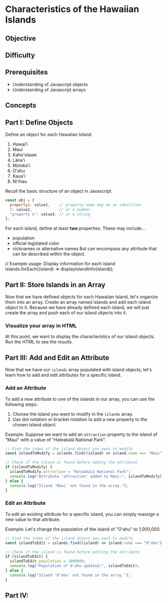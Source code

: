 # Characteristics of the Hawaiian Islands

## Objective

## Difficulty

## Prerequisites
- Understanding of Javascript objects
- Understanding of Javascript arrays

## Concepts

## Part I: Define Objects

Define an object for each Hawaiian Island.
1. Hawaiʻi
2. Maui
3. Kahoʻolawe
4. Lānaʻi
5. Molokaʻi
6. Oʻahu
7. Kauaʻi
8. Niʻihau

Recall the basic structure of an object in Javascript:

```javascript
const obj = {
  property1: value1,    // property name may be an identifier
  2: value2,            // or a number
  "property n": value3, // or a string
};
```

For each island, define at least **two** properties. These may include…
- population
- official legislated color
- nicknames or alternative names
But can encompass any attribute that can be described within the object.

// Example usage: Display information for each island
islands.forEach((island) => displayIslandInfo(island));

## Part II: Store Islands in an Array

Now that we have defined objects for each Hawaiian Island, let's organize them into an array. Create an array named islands and add each island object to it. Because we have already defined each island, we will just create the array and push each of our island objects into it.

### Visualize your array in HTML

At this point, we want to display the characteristics of our island objects. Run the HTML to see the results. 

## Part III: Add and Edit an Attribute

Now that we have our `islands` array populated with island objects, let's learn how to add and edit attributes for a specific island.

### Add an Attribute

To add a new attribute to one of the islands in our array, you can use the following steps:

1. Choose the island you want to modify in the `islands` array.
2. Use dot notation or bracket notation to add a new property to the chosen island object.

Example:
Suppose we want to add an `attraction` property to the island of "Maui" with a value of "Haleakalā National Park".

```javascript
// Find the index of the island object you want to modify
const islandToModify = islands.find((island) => island.name === "Maui");

// Check if the island is found before adding the attribute
if (islandToModify) {
  islandToModify.attraction = "Haleakalā National Park";
  console.log("Attribute 'attraction' added to Maui:", islandToModify);
} else {
  console.log("Island 'Maui' not found in the array.");
}

```

### Edit an Attribute

To edit an existing attribute for a specific island, you can simply reassign a new value to that attribute.

Example:
Let's change the population of the island of "Oʻahu" to 1,000,000.

```javascript
// Find the index of the island object you want to modify
const islandToEdit = islands.find((island) => island.name === "Oʻahu");

// Check if the island is found before editing the attribute
if (islandToEdit) {
  islandToEdit.population = 1000000;
  console.log("Population of Oʻahu updated:", islandToEdit);
} else {
  console.log("Island 'Oʻahu' not found in the array.");
}

```

## Part IV: 